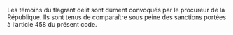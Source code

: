 Les témoins du flagrant délit sont dûment convoqués par le procureur de la République. Ils sont tenus de comparaître sous peine des sanctions portées à l’article 458 du présent code.